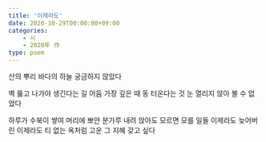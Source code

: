 ```yaml
---
title: '이제라도'
date: 2020-10-29T00:00:00+09:00
categories: 
    - 시
    - 2020年 作
type: poem
---
```


산의 뿌리 
바다의 하늘 
궁금하지 않았다

벽 뚫고 나가야 생긴다는 길
어둠 가장 깊은 때 동 터온다는 것
눈 열리지 않아 볼 수 없었다

하루가 수북이 쌓여
머리에 뽀얀 분가루 내려 앉아도 
모르면 모를 일들
이제라도 
늦어버린 이제라도
티 없는 옥처럼 고운 그 지혜 
갖고 싶다
